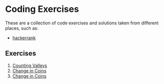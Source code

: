 # Coding Exercises

These are a collection of code exercises and solutions taken from different places, such as:

- [hackerrank](https://www.hackerrank.com/dashboard)

## Exercises

1. [Counting Valleys](https://github.com/byrne-greg/CodingExercises/tree/master/exercises/counting-valleys)
2. [Change in Coins](https://github.com/byrne-greg/CodingExercises/tree/master/exercises/change-in-coins)
3. [Change in Coins](https://github.com/byrne-greg/CodingExercises/tree/master/exercises/left-shit-array)
